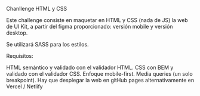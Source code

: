 Chanllenge HTML y CSS

Este challenge consiste en maquetar en HTML y CSS (nada de JS) la web de UI Kit, a partir del figma proporcionado: versión mobile y versión desktop.

Se utilizará SASS para los estilos.

Requisitos:

HTML semántico y validado con el validador HTML.
CSS con BEM y validado con el validador CSS.
Enfoque mobile-first.
Media queries (un solo breakpoint).
Hay que desplegar la web
en gitHub pages
alternativamente en Vercel / Netlify
